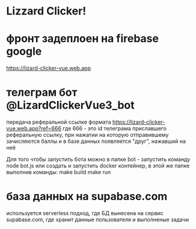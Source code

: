 # Lizzard Clicker!

# фронт задеплоен на firebase google 
https://lizard-clicker-vue.web.app

# телеграм бот @LizardClickerVue3_bot
передача реферальной ссылке формата https://lizard-clicker-vue.web.app?ref=666
где 666 - это id телеграма приславшего реферальную ссылку, при нажатии на которую отправившему зачисляются баллы и в базе данных появляется "друг", нажавший на неё

Для того чтобы запустить бота можно в папке bot - запустить команду node bot.js
или создать и запустить docker контейнер, в этой же папке выполнив команды:
make build
make run

# база данных на supabase.com
используется serverless подход, где БД вынесена на сервис supabase.com, где хранит данные пользователя и выполненые задачи